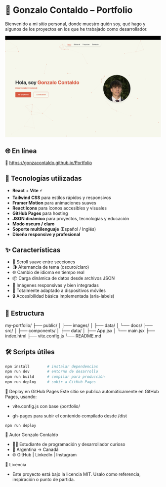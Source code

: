 # 💼 Gonzalo Contaldo – Portfolio

Bienvenido a mi sitio personal, donde muestro quién soy, qué hago y algunos de los proyectos en los que he trabajado como desarrollador.

![Portfolio Preview](./public/images/portfolio.png)

## 🌐 En línea

🔗 https://gonzacontaldo.github.io/Portfolio

## 🚀 Tecnologías utilizadas

- **React** + **Vite** ⚡
- **Tailwind CSS** para estilos rápidos y responsivos
- **Framer Motion** para animaciones suaves
- **React Icons** para íconos accesibles y visuales
- **GitHub Pages** para hosting
- **JSON dinámico** para proyectos, tecnologías y educación
- **Modo oscuro / claro**
- **Soporte multilenguaje** (Español / Inglés)
- **Diseño responsive y profesional**

## ✨ Características

- 🎯 Scroll suave entre secciones
- 🌗 Alternancia de tema (oscuro/claro)
- 🌐 Cambio de idioma en tiempo real
- 📦 Carga dinámica de datos desde archivos JSON
- 📸 Imágenes responsivas y bien integradas
- 📱 Totalmente adaptado a dispositivos móviles
- 🔒 Accesibilidad básica implementada (aria-labels)

## 📂 Estructura
my-portfolio/
├── public/
│ ├── images/
│ ├── data/
│ └── docs/
├── src/
│ ├── components/
│ ├── data/
│ ├── App.jsx
│ └── main.jsx
├── index.html
├── vite.config.js
└── README.md

## 🛠️ Scripts útiles

```bash
npm install        # instalar dependencias
npm run dev        # entorno de desarrollo
npm run build      # compilar para producción
npm run deploy     # subir a GitHub Pages
```

🔄 Deploy en GitHub Pages
Este sitio se publica automáticamente en GitHub Pages, usando:

- vite.config.js con base /portfolio/

- gh-pages para subir el contenido compilado desde /dist

```
npm run deploy
```

👤 Autor
Gonzalo Contaldo
- 🧑‍💻 Estudiante de programación y desarrollador curioso
- 📍 Argentina → Canadá
- 🌐 GitHub | LinkedIn | Instagram

📄 Licencia
- Este proyecto está bajo la licencia MIT. Usalo como referencia, inspiración o punto de partida.
